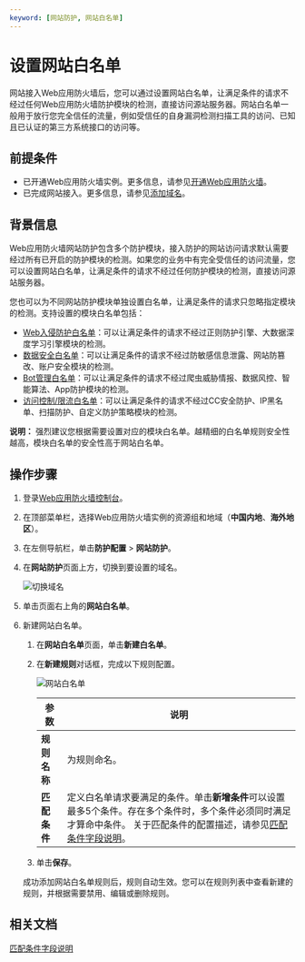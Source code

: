 ```yaml
---
keyword: [网站防护, 网站白名单]
---
```


# 设置网站白名单

网站接入Web应用防火墙后，您可以通过设置网站白名单，让满足条件的请求不经过任何Web应用防火墙防护模块的检测，直接访问源站服务器。网站白名单一般用于放行您完全信任的流量，例如受信任的自身漏洞检测扫描工具的访问、已知且已认证的第三方系统接口的访问等。

## 前提条件

-   已开通Web应用防火墙实例。更多信息，请参见[开通Web应用防火墙](/intl.zh-CN/产品定价/开通WAF/开通Web应用防火墙.md)。
-   已完成网站接入。更多信息，请参见[添加域名](/intl.zh-CN/接入WAF/CNAME接入/添加域名.md)。

## 背景信息

Web应用防火墙网站防护包含多个防护模块，接入防护的网站访问请求默认需要经过所有已开启的防护模块的检测。如果您的业务中有完全受信任的访问流量，您可以设置网站白名单，让满足条件的请求不经过任何防护模块的检测，直接访问源站服务器。

您也可以为不同网站防护模块单独设置白名单，让满足条件的请求只忽略指定模块的检测。支持设置的模块白名单包括：

-   [Web入侵防护白名单](/intl.zh-CN/网站防护配置/防护白名单/设置Web入侵防护白名单.md)：可以让满足条件的请求不经过正则防护引擎、大数据深度学习引擎模块的检测。
-   [数据安全白名单](/intl.zh-CN/网站防护配置/防护白名单/设置数据安全白名单.md)：可以让满足条件的请求不经过防敏感信息泄露、网站防篡改、账户安全模块的检测。
-   [Bot管理白名单](/intl.zh-CN/网站防护配置/防护白名单/设置Bot管理白名单.md)：可以让满足条件的请求不经过爬虫威胁情报、数据风控、智能算法、App防护模块的检测。
-   [访问控制/限流白名单](/intl.zh-CN/网站防护配置/防护白名单/设置访问控制/限流白名单.md)：可以让满足条件的请求不经过CC安全防护、IP黑名单、扫描防护、自定义防护策略模块的检测。

**说明：** 强烈建议您根据需要设置对应的模块白名单。越精细的白名单规则安全性越高，模块白名单的安全性高于网站白名单。

## 操作步骤

1.  登录[Web应用防火墙控制台](https://yundun.console.aliyun.com/?p=waf)。

2.  在顶部菜单栏，选择Web应用防火墙实例的资源组和地域（**中国内地**、**海外地区**）。

3.  在左侧导航栏，单击**防护配置** \> **网站防护**。

4.  在**网站防护**页面上方，切换到要设置的域名。

    ![切换域名](https://static-aliyun-doc.oss-cn-hangzhou.aliyuncs.com/assets/img/zh-CN/1924559951/p77231.png)

5.  单击页面右上角的**网站白名单**。

6.  新建网站白名单。

    1.  在**网站白名单**页面，单击**新建白名单**。

    2.  在**新建规则**对话框，完成以下规则配置。

        ![网站白名单](https://static-aliyun-doc.oss-cn-hangzhou.aliyuncs.com/assets/img/zh-CN/3791530061/p74249.png)

        |参数|说明|
        |--|--|
        |**规则名称**|为规则命名。|
        |**匹配条件**|定义白名单请求要满足的条件。单击**新增条件**可以设置最多5个条件。存在多个条件时，多个条件必须同时满足才算命中条件。 关于匹配条件的配置描述，请参见[匹配条件字段说明](/intl.zh-CN/网站防护配置/匹配条件字段说明.md)。 |

    3.  单击**保存**。

    成功添加网站白名单规则后，规则自动生效。您可以在规则列表中查看新建的规则，并根据需要禁用、编辑或删除规则。


## 相关文档

[匹配条件字段说明](/intl.zh-CN/网站防护配置/匹配条件字段说明.md)

